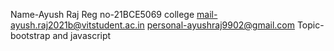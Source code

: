 Name-Ayush Raj
Reg no-21BCE5069
college mail-ayush.raj2021b@vitstudent.ac.in
personal-ayushraj9902@gmail.com
Topic-bootstrap and javascript
